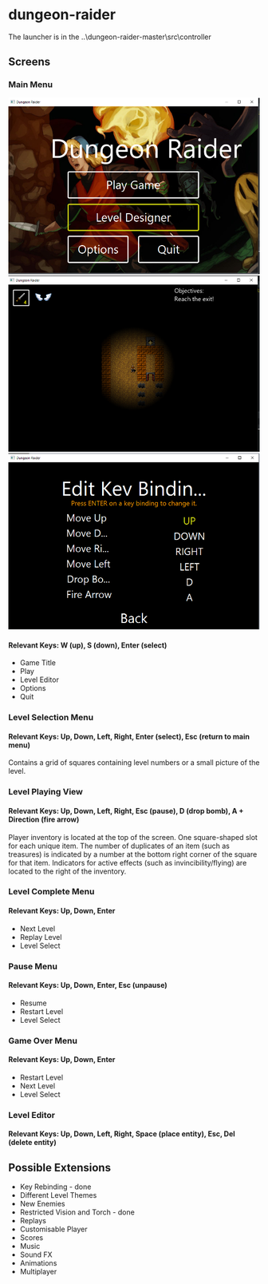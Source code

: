 # dungeon-raider

The launcher is in the \..\dungeon-raider-master\src\controller

## Screens
### Main Menu

![Main Menu](images/mainMenu.png "Main Menu")
![Level 1](images/basicLevel.png "Level 1")
![Rebind Keys](images/rebindkeys.png "Rebind Keys")

#### Relevant Keys: W (up), S (down), Enter (select)
- Game Title
- Play
- Level Editor
- Options
- Quit

### Level Selection Menu
#### Relevant Keys: Up, Down, Left, Right, Enter (select), Esc (return to main menu)
Contains a grid of squares containing level numbers or a small picture of the level.

### Level Playing View
#### Relevant Keys: Up, Down, Left, Right, Esc (pause), D (drop bomb), A + Direction (fire arrow)
Player inventory is located at the top of the screen. One square-shaped slot for each
unique item. The number of duplicates of an item (such as treasures) is indicated by a
number at the bottom right corner of the square for that item. Indicators for active
effects (such as invincibility/flying) are located to the right of the inventory.

### Level Complete Menu
#### Relevant Keys: Up, Down, Enter
- Next Level
- Replay Level
- Level Select

### Pause Menu
#### Relevant Keys: Up, Down, Enter, Esc (unpause)
- Resume
- Restart Level
- Level Select

### Game Over Menu
#### Relevant Keys: Up, Down, Enter
- Restart Level
- Next Level
- Level Select

### Level Editor
#### Relevant Keys: Up, Down, Left, Right, Space (place entity), Esc, Del (delete entity)

## Possible Extensions
- Key Rebinding - done
- Different Level Themes
- New Enemies
- Restricted Vision and Torch - done
- Replays
- Customisable Player
- Scores
- Music
- Sound FX
- Animations
- Multiplayer

